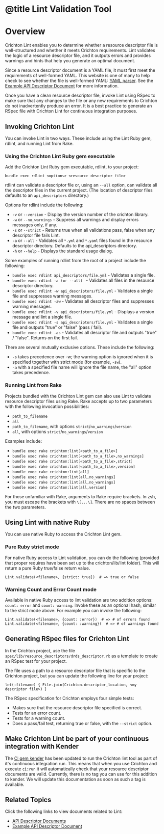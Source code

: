 # @title Lint Validation Tool

# Overview
Crichton Lint enables you to determine whether a resource descriptor file is well-structured and whether it meets Crichton requirements. Lint validates the logic of a resource descriptor file, and it outputs errors and provides warnings and hints that help you generate an optimal document. 

Since a resource descriptor document is a YAML file, it must first meet the requirements of well-formed YAML. This 
website is one of many to help check to see whether the file is well-formed 
YAML: [YAML parser](http://yaml-online-parser.appspot.com/). 
See the [Example API Descriptor Document](../spec/fixtures/resource_descriptors/drds_descriptor_v1.yml) for more 
information.

Once you have a clean resource descriptor file, invoke Lint using RSpec to make sure that any changes to the file or 
any new requirements to Crichton do not inadvertently produce an error. It is a best practice to generate an RSpec 
file with Crichton Lint for continuous integration purposes.

## Invoking Crichton Lint
You can invoke Lint in two ways. These include using the Lint Ruby gem, rdlint, and running Lint from Rake.

### Using the Crichton Lint Ruby gem executable

Add the Crichton Lint Ruby gem executable, rdlint, to your project:

    bundle exec rdlint <options> <resource descriptor file>

rdlint can validate a descriptor file or, using an `--all` option, can validate all the descriptor files in the current 
project. (The location of descriptor files defaults to an `api_descriptors` directory.)

Options for rdlint include the following:

- `-v` or `--version` - Display the version number of the crichton library.
- `-w` or `--no_warnings` - Suppress all warnings and display errors messages only, if any.
- `-s` or `--strict` - Returns true when all validations pass, false when any descriptor file fails Lint.
- `-a` or `--all` - Validates all `*.yml` and `*.yaml` files found in the resource descriptor directory. Defaults to the 
api_descriptors directory.
- `-h` or `--help` - Displays the standard usage dialog.

Some examples of running rdlint from the root of a project include the following:

- `bundle exec rdlint api_descriptors/file.yml` - Validates a single file.
- `bundle exec rdlint -a (or --all) ` - Validates all files in the resource descriptor directory.
- `bundle exec rdlint -w api_descriptors/file.yml` - Validates a single file and suppresses warning messages.
- `bundle exec rdlint -aw` - Validates all descriptor files and suppresses warning messages.
- `bundle exec rdlint -v api_descriptors/file.yml` - Displays a version message and lint a single file.
- `bundle exec rdlint -s api_descriptors/file.yml` - Validates a single file and outputs "true" or "false" (pass / fail).
- `bundle exec rdlint -as` - Validates all descriptor file and outputs "true" / "false". Returns on the first fail.

There are several mutually exclusive options. These include the following:
- `-s` takes precedence over -w; the warning option is ignored when it is specified together with strict mode (for example, `-sw`).
- `-a` with a specified file name will ignore the file name, the "all" option takes precedence.

### Running Lint from Rake

Projects bundled with the Crichton Lint gem can also use Lint to validate resource descriptor files using Rake. Rake 
accepts up to two parameters with the following invocation possibilities:

- `path_to_filename`
- `all`
- `path_to_filename`, with options `strict`/`no_warnings`/`version`
- `all`, with options `strict`/`no_warnings`/`version`

Examples include:

- `bundle exec rake crichton:lint[<path_to_a_file>]`
- `bundle exec rake crichton:lint[<path_to_a_file>,no_warnings]`
- `bundle exec rake crichton:lint[<path_to_a_file>,strict]`
- `bundle exec rake crichton:lint[<path_to_a_file>,version]`
- `bundle exec rake crichton:lint[all]`
- `bundle exec rake crichton:lint[all,no_warnings]`
- `bundle exec rake crichton:lint[all,no_warnings]`
- `bundle exec rake crichton:lint[all,version]`

For those unfamiliar with Rake, arguments to Rake require brackets. In zsh, you must escape the brackets with `\[...\]`. 
There are no spaces between the two parameters.

## Using Lint with native Ruby
You can use native Ruby to access the Crichton Lint gem.

### Pure Ruby strict mode
For native Ruby access to Lint validation, you can do the following (provided that proper requires have been set up to 
the crichton/lib/lint folder). This will return a pure Ruby true/false return value.

    Lint.validate(<filename>, {strict: true})  # => true or false

### Warning Count and Error Count mode

Available in native Ruby access to lint validation are two addition options: `count: error` and `count: warning`. 
Invoke these as an optional hash, similar to the strict mode above. For example you can invoke the following:

    Lint.validate(<filename>, {count: :error})  # => # of errors found
    Lint.validate(<filename>, {count: :warning})  # => # of warnings found

## Generating RSpec files for Crichton Lint

In the Crichton project, use the file `spec/lib/resource_descriptors/drds_descriptor.rb` as a template to create an 
RSpec test for your project.

The file uses a path to a resource descriptor file that is specific to the Crichton project, but you can update the
following line for your project:

    let(:filename) { File.join(Crichton.descriptor_location, <my descriptor file>) }

The RSpec specification for Crichton employs four simple tests:

- Makes sure that the resource descriptor file specified is correct.
- Tests for an error count.
- Tests for a warning count.
- Does a pass/fail test, returning true or false, with the `--strict` option.

## Make Crichton Lint be part of your continuous integration with Kender
 
The [CI gem kender](https://github.com/mdsol/kender) has been updated to run the Crichton lint tool as part of it's continuous integration run. This means that when you use Crichton and execute ```ci:run``` it will automatically check that your resource descriptor documents are valid. Currently, there is no tag you can use for this addition to kender. We will update this documentation as soon as such a tag is available.

## Related Topics
Click the following links to view documents related to Lint:

* [API Descriptor Documents](api_descriptor_documents.md)
* [Example API Descriptor Document](../spec/fixtures/resource_descriptors/drds_descriptor_v1.yml)
